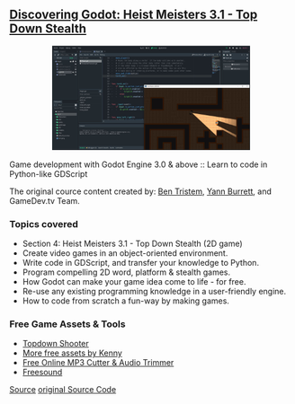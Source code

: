 ## [Discovering Godot: Heist Meisters 3.1 - Top Down Stealth](https://www.udemy.com/course/godot/)

<p align="center">
  <img src="https://github.com/ikostan/HeistMeisters/blob/master/Screenshots/Capture.JPG" width="70%" title="Screenshot">
</p>

Game development with Godot Engine 3.0 & above :: Learn to code in Python-like GDScript

The original cource content created by: [Ben Tristem](https://www.udemy.com/user/bentristem/), [Yann Burrett](https://www.udemy.com/user/yann-burrett/), and GameDev.tv Team.

### Topics covered

- Section 4: Heist Meisters 3.1 - Top Down Stealth (2D game)
- Create video games in an object-oriented environment.
- Write code in GDScript, and transfer your knowledge to Python.
- Program compelling 2D word, platform & stealth games.
- How Godot can make your game idea come to life - for free.
- Re-use any existing programming knowledge in a user-friendly engine.
- How to code from scratch a fun-way by making games.

### Free Game Assets & Tools

- [Topdown Shooter](https://opengameart.org/content/topdown-shooter)
- [More free assets by Kenny](https://www.kenney.nl/)
- [Free Online MP3 Cutter & Audio Trimmer](https://www.bearaudiotool.com/)
- [Freesound](https://freesound.org/people/dwesley14/sounds/178147/)

[Source](https://www.udemy.com/course/godot/)
[original Source Code](https://github.com/DiscoveringGodot/4_Heist_Meisters/)
